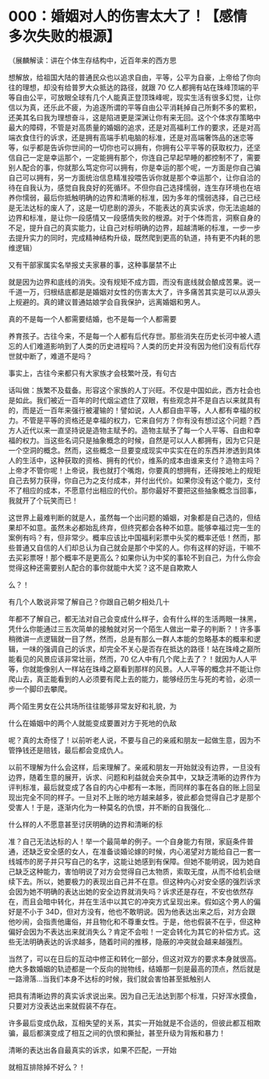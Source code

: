 # 000：婚姻对人的伤害太大了！【感情多次失败的根源】

（展麟解读：讲在个体生存结构中，近百年来的西方思

想解放，给祖国大陆的普通民众也以追求自由，平等，公平为自豪，上帝给了你向往的理想，却没有给普罗大众抵达的路径，就跟 70 亿人都拥有站在珠峰顶端的平等自由公平，可放眼全球有几个人能真正登顶珠峰呢，现实生活有很多幻觉，让你信以为真，还乐此不疲，为追逐所谓的平等自由公平消耗掉自己所剩不多的累积，还美其名曰我为理想奋斗，这是陷进更是深渊让你有来无回。这个个体求存策略中最大的障碍，不管是对高质量的婚姻的追求，还是对高福利工作的要求，还是对高端衣食住行的诉求，还是拥有高端手机电脑的标准，还是对高端奢饰品的迷恋等等，似乎都是告诉你世间的一切你也可以拥有，你拥有公平平等的获取权力，还坚信自己一定是幸运那个，一定能拥有那个，你连自己早起早睡的都控制不了，需要别人配合的事，你就那么笃定你可以拥有，你是幸运的那个呢，一方面是你自己骗自己可以拥有，另一方面统治信息精准投喂告诉你就是那个幸运那个，让你自洽的待在自我认为，感觉自我良好的死循环。不但你自己选择懦弱，连生存环境也在培养你懦弱，最后你抵触明确的边界和清晰的标准，因为多年的懦弱选择，自己已经是无法达标的废人了，这是一切悲剧的源头，不能表达的真实诉求，你无法逾越的边界和标准，是让你一段感情又一段感情失败的根源。对于个体而言，洞察自身的不足，提升自己的真实能力，让自己对标明确的边界，超越清晰的标准，一步一步去提升实力的同时，完成精神结构升级，既然爬到更高的轨道，持有更不内耗的思维逻辑）

又有干部家属实名举报丈夫家暴的事，这种事屡禁不止

就是因为边界和底线的消失。没有规矩不成方圆，而没有底线就会酿成苦果。说一千道一万，归根结底都是是婚姻对女性的伤害太大了，许多痛苦其实是可以从源头上规避的。真的建议普通姑娘学会自我保护，远离婚姻和男人。

真的不是每一个人都需要结婚，也不是每一个人都需要

养育孩子。古往今来，不是每一个人都有后代存世。那些消失在历史长河中被人遗忘的人们难道影响到了人类的历史进程吗？人类的历史并没有因为他们没有后代存世就中断了，难道不是吗？

事实上，古往今来都只有大家族才会枝繁叶茂，有句古

话叫做：族繁不及载备。形容这个家族的人丁兴旺。不仅是中国如此，西方社会也是如此。我们被近一百年的时代烟尘遮住了双眼，有些观念并不是自古以来就具有的，而是近一百年来强行被灌输的！譬如说，人人都自由平等，人人都有幸福的权力。不管是平等的资格还是幸福的权力，它来自何方？你有没有想过这个问题？西方人近代以来一直坚持说是造物主赋予的。造物主赋予了每一个人平等、自由和幸福的权力。当这些名词只是抽象概念的时候，自然是可以人人都拥有，因为它只是一个空洞的概念。然而，这些概念一旦要变成现实中实实在在的东西并渗透到具体人的生活中，这种获取的资格、拥有的代价，维系的成本由谁来支付？造物主吗？上帝才不管你呢！上帝说，我也就打个嘴炮，你要真的想拥有，还得按地上的规矩自己去努力获得，你自己为之支付成本，并付出代价。如果你没有这个能力，支付不了相应的成本，不愿意付出相应的代价。那你最好不要把这些抽象概念当回事，我就开了个玩笑而已！

这世界上最难判断的就是人，虽然每一个出问题的婚姻，对象都是自己选的，但结果却不如意。虽然未必都始乱终弃，但终究都会各种不如意。能够幸福过完一生的案例有吗？有，但非常少。概率应该比中国福利彩票中头奖的概率还低！然而，那些普通又自信的人们却总认为自己就会是那个中奖的人。你有这样的好运，干嘛不去买彩票呀！那个概率不是更高么？如果你认为中奖的事轮不到自己，为什么你会觉得这种还需要别人配合的事你就能中大奖？这不是自欺欺人

么？！

有几个人敢说非常了解自己？你跟自己朝夕相处几十

年都不了解自己，都无法对自己会变成什么样子，会有什么样的生活两眼一抹黑，凭什么你能通过三五次简单的接触就对另一个陌生人做出一辈子的判断？！许多事稍微讲一点逻辑就一目了然，然而，总是有那么一群人本能的忽略基本的概率和逻辑，一味的强调自己的诉求，却完全不关心是否存在抵达的路径！站在珠峰之巅所能看见的风景应该非常壮丽，然而，70 亿人中有几个爬上去了？！就因为人人平等，你就能像别人一样站在珠峰之巅看到那样的风景。人人平等的概念并不能让你爬山去，真正能看到的人必须要有爬上去的能力，能够经历生与死的考验，必须一步一个脚印去攀爬。

两个陌生男女在公共场所往往能够非常友好和礼貌，为

什么在婚姻中的两个人就能变成要置对方于死地的仇敌

呢？真的太奇怪了！以前听老人说，不要与自己的亲戚和朋友一起做生意，因为不管挣钱还是赔钱，最后都会变成仇人。

以前不理解为什么会这样，后来理解了。亲戚和朋友一开始就没有边界，一旦没有边界，随着生意的展开，诉求、问题和利益就会夹杂其中，又缺乏清晰的边界作为评判标准，最后就变成了各自的内心中都有一本账，而同样的事在各自的账上回呈现出完全不同的样子。一旦对不上账的地方越来越多，彼此都会觉得自己才是那个受害人！于是，逐渐内化为一种莫名的仇恨，并不断的自我强化…

什么样的人不愿意甚至讨厌明确的边界和清晰的标

准？自己无法达标的人！举一个最简单的例子。一个自身能力有限，家庭条件普通，还缺乏安全感的女人，在准备谈婚论嫁的时候，内心渴望对方能给自己一套一线城市的房子并只写自己的名字，这能让她感到有保障。但她不能明说，因为她自己缺乏这种能力，害怕明说了对方会觉得自己太物质，索取无度，从而不给机会继续下去。所以，她要极力的表现出自己并不在意。但这种内心对安全感的强烈诉求会因为她不明确的表达出她的安全边界就消失吗？诉求还是存在，不安也依然存在，而且会暗中转化，并在生活中以其它的冲突方式呈现出来。假如这个男人的偏好是不小于 34D，但对方没有，他也不敢明说。因为他表达出来之后，对方会跟他吵闹，会指责他庸俗，并且物化和不尊重女性。于是，他也假装不在乎，但这种偏好会因为不表达出来就消失么？肯定不会啦！一定会转化为其它的补偿方式。这些无法明确表达的诉求越多，随着时间的推移，隐蔽的冲突就会越来越强烈。

当然了，可以在日后的互动中修正和转化一部分，但这对双方的要求本身就很高。绝大多数婚姻的轨迹都是一个反向的抛物线，结婚那一刻是最高的顶点，然后就是一路滑落…当我们本身不达标的时候，我们就会害怕甚至抵触别人

把具有清晰边界的真实诉求说出来。因为自己无法达到那个标准，只好浑水摸鱼，只要对方没表达出来就假装不存在。

许多最后变成仇敌，互相失望的关系，其实一开始就是不合适的，但彼此都互相欺骗，最后都演变成了相互之间的仇恨和撕扯，甚至升级为背叛和暴力！

清晰的表达出各自最真实的诉求，如果不匹配，一开始

就相互排除掉不好么？！
